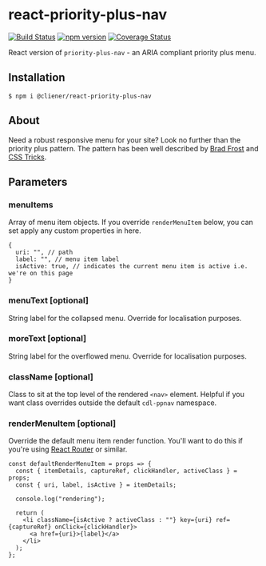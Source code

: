 # react-priority-plus-nav

[![Build Status](https://travis-ci.org/cliener/priority-plus-nav.svg?branch=master)](https://travis-ci.org/cliener/priority-plus-nav)
[![npm version](https://badge.fury.io/js/react-priority-plus-nav.svg)](https://badge.fury.io/js/react-priority-plus-nav)
[![Coverage Status](https://coveralls.io/repos/github/cliener/priority-plus-nav/badge.svg?branch=master)](https://coveralls.io/github/cliener/priority-plus-nav?branch=master)

React version of `priority-plus-nav` - an ARIA compliant priority plus menu.

## Installation

```
$ npm i @cliener/react-priority-plus-nav
```

## About

Need a robust responsive menu for your site? Look no further than the priority plus pattern. The pattern has been well described by [Brad Frost](http://bradfrost.com/blog/post/revisiting-the-priority-pattern/ "Revisiting the Priority+ Pattern") and [CSS Tricks](https://css-tricks.com/the-priority-navigation-pattern/ "The Priority+ Navigation Pattern").

## Parameters

### menuItems

Array of menu item objects. If you override `renderMenuItem` below, you can set apply any custom properties in here.

```
{
  uri: "", // path
  label: "", // menu item label
  isActive: true, // indicates the current menu item is active i.e. we're on this page
}
```

### menuText [optional]

String label for the collapsed menu. Override for localisation purposes.

### moreText [optional]

String label for the overflowed menu. Override for localisation purposes.

### className [optional]

Class to sit at the top level of the rendered `<nav>` element. Helpful if you want class overrides outside the default `cdl-ppnav` namespace.

### renderMenuItem [optional]

Override the default menu item render function. You'll want to do this if you're using [React Router](https://github.com/ReactTraining/react-router) or similar.

```
const defaultRenderMenuItem = props => {
  const { itemDetails, captureRef, clickHandler, activeClass } = props;
  const { uri, label, isActive } = itemDetails;

  console.log("rendering");

  return (
    <li className={isActive ? activeClass : ""} key={uri} ref={captureRef} onClick={clickHandler}>
      <a href={uri}>{label}</a>
    </li>
  );
};
```
